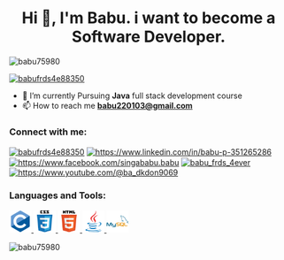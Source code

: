 <h1 align="center">Hi 👋, I'm Babu. i want to become a Software Developer.</h1>
<p align="left"> <img src="https://komarev.com/ghpvc/?username=babu75980&label=Profile%20views&color=0e75b6&style=flat" alt="babu75980" /> </p>

<p align="left"> <a href="https://twitter.com/babufrds4e88350" target="blank"><img src="https://img.shields.io/twitter/follow/babufrds4e88350?logo=twitter&style=for-the-badge" alt="babufrds4e88350" /></a> </p>

- 🌱 I’m currently Pursuing **Java** full stack development course
- 📫 How to reach me **babu220103@gmail.com**

<h3 align="left">Connect with me:</h3>
<p align="left">
<a href="https://twitter.com/babufrds4e88350" target="blank"><img align="center" src="https://raw.githubusercontent.com/rahuldkjain/github-profile-readme-generator/master/src/images/icons/Social/twitter.svg" alt="babufrds4e88350" height="30" width="40" /></a>
<a href="https://linkedin.com/in/https://www.linkedin.com/in/babu-p-351265286" target="blank"><img align="center" src="https://raw.githubusercontent.com/rahuldkjain/github-profile-readme-generator/master/src/images/icons/Social/linked-in-alt.svg" alt="https://www.linkedin.com/in/babu-p-351265286" height="30" width="40" /></a>
<a href="https://fb.com/https://www.facebook.com/singababu.babu" target="blank"><img align="center" src="https://raw.githubusercontent.com/rahuldkjain/github-profile-readme-generator/master/src/images/icons/Social/facebook.svg" alt="https://www.facebook.com/singababu.babu" height="30" width="40" /></a>
<a href="https://instagram.com/babu_frds_4ever" target="blank"><img align="center" src="https://raw.githubusercontent.com/rahuldkjain/github-profile-readme-generator/master/src/images/icons/Social/instagram.svg" alt="babu_frds_4ever" height="30" width="40" /></a>
<a href="https://youtube.com/@ba_dkdon9069" target="blank"><img align="center" src="https://raw.githubusercontent.com/rahuldkjain/github-profile-readme-generator/master/src/images/icons/Social/youtube.svg" alt="https://www.youtube.com/@ba_dkdon9069" height="30" width="40" /></a>
</p>

<h3 align="left">Languages and Tools:</h3>
<p align="left"> <a href="https://www.cprogramming.com/" target="_blank" rel="noreferrer"> <img src="https://raw.githubusercontent.com/devicons/devicon/master/icons/c/c-original.svg" alt="c" width="40" height="40"/> </a> <a href="https://www.w3schools.com/css/" target="_blank" rel="noreferrer"> <img src="https://raw.githubusercontent.com/devicons/devicon/master/icons/css3/css3-original-wordmark.svg" alt="css3" width="40" height="40"/> </a> <a href="https://www.w3.org/html/" target="_blank" rel="noreferrer"> <img src="https://raw.githubusercontent.com/devicons/devicon/master/icons/html5/html5-original-wordmark.svg" alt="html5" width="40" height="40"/> </a> <a href="https://www.java.com" target="_blank" rel="noreferrer"> <img src="https://raw.githubusercontent.com/devicons/devicon/master/icons/java/java-original.svg" alt="java" width="40" height="40"/> </a> <a href="https://www.mysql.com/" target="_blank" rel="noreferrer"> <img src="https://raw.githubusercontent.com/devicons/devicon/master/icons/mysql/mysql-original-wordmark.svg" alt="mysql" width="40" height="40"/> </a> </p>

<p><img align="center" src="https://github-readme-stats.vercel.app/api/top-langs?username=babu75980&show_icons=true&locale=en&layout=compact" alt="babu75980" /></p>
